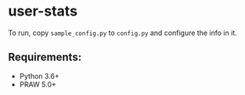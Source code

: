 # user-stats
To run, copy `sample_config.py` to `config.py` and configure the info in it.

## Requirements:

* Python 3.6+
* PRAW 5.0+
